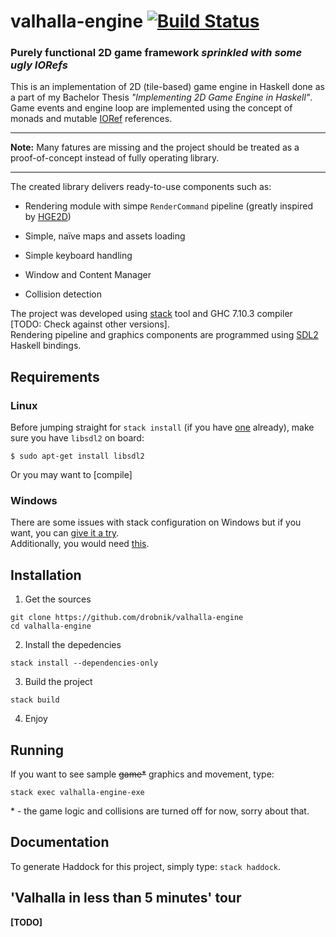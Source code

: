 # valhalla-engine [![Build Status](https://travis-ci.com/drobnik/valhalla-engine.svg?token=WzzDh4VCxkMCN8q8FX4r&branch=master)](https://travis-ci.com/drobnik/valhalla-engine)
### Purely functional 2D game framework _sprinkled with some ugly IORefs_

This is an implementation of 2D (tile-based) game engine in Haskell done as
a part of my Bachelor Thesis *"Implementing 2D Game Engine in Haskell"*.
Game events and engine loop are implemented using the concept of monads and mutable [IORef](https://hackage.haskell.org/package/base-4.9.0.0/docs/Data-IORef.html) references.


___
**Note:** Many fatures are missing and the project should be treated as a proof-of-concept
instead of fully operating library.
___



The created library delivers ready-to-use components such as:

+ Rendering module with simpe `RenderCommand` pipeline (greatly inspired
by [HGE2D](https://github.com/I3ck/HGE2D/blob/master/src/HGE2D/Datas.hs#L71-L84))

+ Simple, naïve maps and assets loading

+ Simple keyboard handling

+ Window and Content Manager

+ Collision detection


The project was developed using [stack](https://docs.haskellstack.org/en/stable/README/)
tool and GHC 7.10.3 compiler [TODO: Check against other versions]. \
Rendering pipeline and graphics components are programmed using
[SDL2](https://hackage.haskell.org/package/sdl2-2.2.0/docs/SDL.html) Haskell bindings.



## Requirements


### Linux

Before jumping straight for `stack install` (if you have
[one](https://docs.haskellstack.org/en/stable/install_and_upgrade/#linux) already),
make sure you have `libsdl2` on board:
```
$ sudo apt-get install libsdl2
```
Or you may want to [compile]


### Windows

There are some issues with stack configuration on Windows but if you want,
you can
[give it a try](https://docs.haskellstack.org/en/stable/install_and_upgrade/#windows).\
Additionally, you would need
[this](http://lazyfoo.net/tutorials/SDL/01_hello_SDL/windows/mingw/index.php).



## Installation

1. Get the sources

```
git clone https://github.com/drobnik/valhalla-engine
cd valhalla-engine
```

2. Install the depedencies

```
stack install --dependencies-only
```

3. Build the project

```
stack build
```

4. Enjoy



## Running
If you want to see sample ~~game*~~ graphics and movement, type:

```
stack exec valhalla-engine-exe
```

\* - the game logic and collisions are turned off for now, sorry about that.



## Documentation
To generate Haddock for this project, simply type: `stack haddock`.



## 'Valhalla in less than 5 minutes' tour
**[TODO]**
